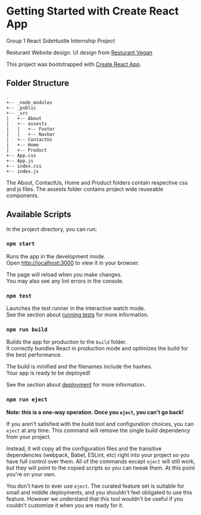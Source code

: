 # Getting Started with Create React App

Group 1 React SideHustle Internship Project

Resturant Website design. UI design from [Resturant Vegan](https://preview.themeforest.net/item/vegan-restaurant-elementor-template-kit/full_screen_preview/33347258?_ga=2.157005691.1397424490.1650538512-1433544215.1650538512)

This project was bootstrapped with [Create React App](https://github.com/facebook/create-react-app).

## Folder Structure
```
.
+-- _node_modules
+-- _public
+-- _src
|   +-- About
|   +-- assests
|   |   +-- Footer
|   |   +-- Navbar
|   +-- ContactUs
|   +-- Home
|   +-- Product
+-- App.css
+-- App.js
+-- index.css
+-- index.js
```

The About, ContactUs, Home and Product folders contain respective css and js files.
The assests folder contains project wide reuseable components.

## Available Scripts

In the project directory, you can run:

### `npm start`

Runs the app in the development mode.\
Open [http://localhost:3000](http://localhost:3000) to view it in your browser.

The page will reload when you make changes.\
You may also see any lint errors in the console.

### `npm test`

Launches the test runner in the interactive watch mode.\
See the section about [running tests](https://facebook.github.io/create-react-app/docs/running-tests) for more information.

### `npm run build`

Builds the app for production to the `build` folder.\
It correctly bundles React in production mode and optimizes the build for the best performance.

The build is minified and the filenames include the hashes.\
Your app is ready to be deployed!

See the section about [deployment](https://facebook.github.io/create-react-app/docs/deployment) for more information.

### `npm run eject`

**Note: this is a one-way operation. Once you `eject`, you can't go back!**

If you aren't satisfied with the build tool and configuration choices, you can `eject` at any time. This command will remove the single build dependency from your project.

Instead, it will copy all the configuration files and the transitive dependencies (webpack, Babel, ESLint, etc) right into your project so you have full control over them. All of the commands except `eject` will still work, but they will point to the copied scripts so you can tweak them. At this point you're on your own.

You don't have to ever use `eject`. The curated feature set is suitable for small and middle deployments, and you shouldn't feel obligated to use this feature. However we understand that this tool wouldn't be useful if you couldn't customize it when you are ready for it.
